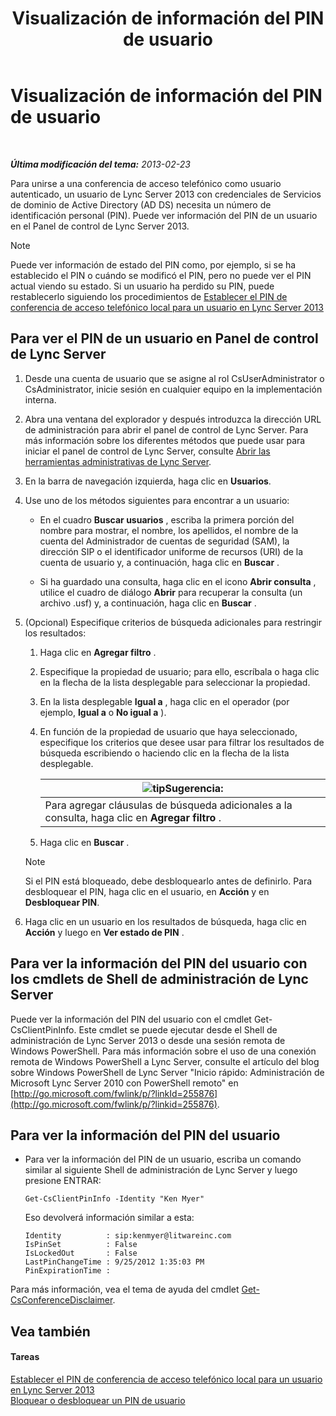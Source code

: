 ﻿---
title: Visualización de información del PIN de usuario
TOCTitle: Visualización de información del PIN de usuario
ms:assetid: 59e38117-8112-4851-82ac-a746ffa0f89d
ms:mtpsurl: https://technet.microsoft.com/es-es/library/JJ688067(v=OCS.15)
ms:contentKeyID: 49889197
ms.date: 01/07/2017
mtps_version: v=OCS.15
ms.translationtype: HT
---

# Visualización de información del PIN de usuario

 

_**Última modificación del tema:** 2013-02-23_

Para unirse a una conferencia de acceso telefónico como usuario autenticado, un usuario de Lync Server 2013 con credenciales de Servicios de dominio de Active Directory (AD DS) necesita un número de identificación personal (PIN). Puede ver información del PIN de un usuario en el Panel de control de Lync Server 2013.


> [!NOTE]
> Puede ver información de estado del PIN como, por ejemplo, si se ha establecido el PIN o cuándo se modificó el PIN, pero no puede ver el PIN actual viendo su estado. Si un usuario ha perdido su PIN, puede restablecerlo siguiendo los procedimientos de <A href="lync-server-2013-set-a-user-s-dial-in-conferencing-pin.md">Establecer el PIN de conferencia de acceso telefónico local para un usuario en Lync Server 2013</A>



## Para ver el PIN de un usuario en Panel de control de Lync Server

1.  Desde una cuenta de usuario que se asigne al rol CsUserAdministrator o CsAdministrator, inicie sesión en cualquier equipo en la implementación interna.

2.  Abra una ventana del explorador y después introduzca la dirección URL de administración para abrir el panel de control de Lync Server. Para más información sobre los diferentes métodos que puede usar para iniciar el panel de control de Lync Server, consulte [Abrir las herramientas administrativas de Lync Server](lync-server-2013-open-lync-server-administrative-tools.md).

3.  En la barra de navegación izquierda, haga clic en **Usuarios**.

4.  Use uno de los métodos siguientes para encontrar a un usuario:
    
      - En el cuadro **Buscar usuarios** , escriba la primera porción del nombre para mostrar, el nombre, los apellidos, el nombre de la cuenta del Administrador de cuentas de seguridad (SAM), la dirección SIP o el identificador uniforme de recursos (URI) de la cuenta de usuario y, a continuación, haga clic en **Buscar** .
    
      - Si ha guardado una consulta, haga clic en el icono **Abrir consulta** , utilice el cuadro de diálogo **Abrir** para recuperar la consulta (un archivo .usf) y, a continuación, haga clic en **Buscar** .

5.  (Opcional) Especifique criterios de búsqueda adicionales para restringir los resultados:
    
    1.  Haga clic en **Agregar filtro** .
    
    2.  Especifique la propiedad de usuario; para ello, escríbala o haga clic en la flecha de la lista desplegable para seleccionar la propiedad.
    
    3.  En la lista desplegable **Igual a** , haga clic en el operador (por ejemplo, **Igual a** o **No igual a** ).
    
    4.  En función de la propiedad de usuario que haya seleccionado, especifique los criterios que desee usar para filtrar los resultados de búsqueda escribiendo o haciendo clic en la flecha de la lista desplegable.
        
        <table>
        <thead>
        <tr class="header">
        <th><img src="images/JJ205319.tip(OCS.15).gif" title="tip" alt="tip" />Sugerencia:</th>
        </tr>
        </thead>
        <tbody>
        <tr class="odd">
        <td>Para agregar cláusulas de búsqueda adicionales a la consulta, haga clic en <strong>Agregar filtro</strong> .</td>
        </tr>
        </tbody>
        </table>
    
    5.  Haga clic en **Buscar** .
    

    > [!NOTE]
    > Si el PIN está bloqueado, debe desbloquearlo antes de definirlo. Para desbloquear el PIN, haga clic en el usuario, en <STRONG>Acción</STRONG> y en <STRONG>Desbloquear PIN</STRONG>.



6.  Haga clic en un usuario en los resultados de búsqueda, haga clic en **Acción** y luego en **Ver estado de PIN** .

## Para ver la información del PIN del usuario con los cmdlets de Shell de administración de Lync Server

Puede ver la información del PIN del usuario con el cmdlet Get-CsClientPinInfo. Este cmdlet se puede ejecutar desde el Shell de administración de Lync Server 2013 o desde una sesión remota de Windows PowerShell. Para más información sobre el uso de una conexión remota de Windows PowerShell a Lync Server, consulte el artículo del blog sobre Windows PowerShell de Lync Server "Inicio rápido: Administración de Microsoft Lync Server 2010 con PowerShell remoto" en [http://go.microsoft.com/fwlink/p/?linkId=255876](http://go.microsoft.com/fwlink/p/?linkid=255876).

## Para ver la información del PIN del usuario

  - Para ver la información del PIN de un usuario, escriba un comando similar al siguiente Shell de administración de Lync Server y luego presione ENTRAR:
    
        Get-CsClientPinInfo -Identity "Ken Myer"
    
    Eso devolverá información similar a esta:
    
        Identity          : sip:kenmyer@litwareinc.com
        IsPinSet          : False
        IsLockedOut       : False
        LastPinChangeTime : 9/25/2012 1:35:03 PM
        PinExpirationTime :

Para más información, vea el tema de ayuda del cmdlet [Get-CsConferenceDisclaimer](https://docs.microsoft.com/en-us/powershell/module/skype/Get-CsConferenceDisclaimer).

## Vea también

#### Tareas

[Establecer el PIN de conferencia de acceso telefónico local para un usuario en Lync Server 2013](lync-server-2013-set-a-user-s-dial-in-conferencing-pin.md)  
[Bloquear o desbloquear un PIN de usuario](lync-server-2013-lock-or-unlock-a-user-pin.md)

